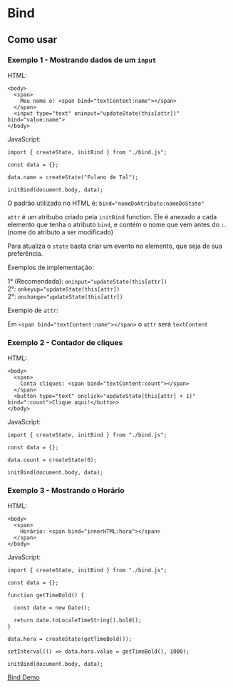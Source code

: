 # Bind

## Como usar

### Exemplo 1 - Mostrando dados de um `input`

HTML:
```
<body>
  <span>
    Meu nome é: <span bind="textContent:name"></span>
  </span>
  <input type="text" oninput="updateState(this[attr])" bind="value:name">
</body>
```

JavaScript:
```
import { createState, initBind } from "./bind.js";

const data = {};

data.name = createState("Fulano de Tal");

initBind(document.body, data);
```

O padrão utilizado no HTML é:
`bind="nomeDoAtributo:nomeDoState"`

`attr` é um atribubo criado pela `initBind` function.
Ele é anexado a cada elemento que tenha o atributo `bind`, e contém o nome que vem antes do `:`.  
(nome do atributo a ser modificado)  

Para atualiza o `state` basta criar um evento no elemento, que seja de sua preferência.  

Exemplos de implementação:  

1° (Recomendada): `oninput="updateState(this[attr])`  
2°: `onkeyup="updateState(this[attr])`  
2°: `onchange="updateState(this[attr])`  

Exemplo de `attr`:  

Em `<span bind="textContent:name"></span>` o `attr` será `textContent`  

### Exemplo 2 - Contador de cliques

HTML:
```
<body>
  <span>
    Conta cliques: <span bind="textContent:count"></span>
  </span>
  <button type="text" onclick="updateState(this[attr] + 1)" bind=":count">Clique aqui!</button>
</body>
```

JavaScript:
```
import { createState, initBind } from "./bind.js";

const data = {};

data.count = createState(0);

initBind(document.body, data);
```

### Exemplo 3 - Mostrando o Horário

HTML:
```
<body>
  <span>
    Horário: <span bind="innerHTML:hora"></span>
  </span>
</body>
```

JavaScript:
```
import { createState, initBind } from "./bind.js";

const data = {};

function getTimeBold() {

  const date = new Date();

  return date.toLocaleTimeString().bold();
}

data.hora = createState(getTimeBold());

setInterval(() => data.hora.value = getTimeBold(), 1000);

initBind(document.body, data);
```

[Bind Demo](`https://ronaldobg.github.io/bind/`)